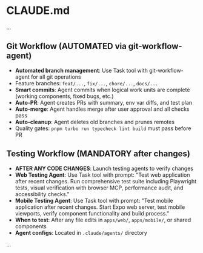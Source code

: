 # CLAUDE.md

...

## Git Workflow (AUTOMATED via git-workflow-agent)
- **Automated branch management**: Use Task tool with git-workflow-agent for all git operations
- Feature branches: `feat/...`, `fix/...`, `chore/...`, `docs/...` 
- **Smart commits**: Agent commits when logical work units are complete (working components, fixed bugs, etc.)
- **Auto-PR**: Agent creates PRs with summary, env var diffs, and test plan
- **Auto-merge**: Agent handles merge after user approval and all checks pass
- **Auto-cleanup**: Agent deletes old branches and prunes remotes
- Quality gates: `pnpm turbo run typecheck lint build` must pass before PR

## Testing Workflow (MANDATORY after changes)
- **AFTER ANY CODE CHANGES**: Launch testing agents to verify changes
- **Web Testing Agent**: Use Task tool with prompt: "Test web application after recent changes. Run comprehensive test suite including Playwright tests, visual verification with browser MCP, performance audit, and accessibility checks."
- **Mobile Testing Agent**: Use Task tool with prompt: "Test mobile application after recent changes. Start Expo web server, test mobile viewports, verify component functionality and build process."
- **When to test**: After any file edits in `apps/web/`, `apps/mobile/`, or shared components
- **Agent configs**: Located in `.claude/agents/` directory

...
